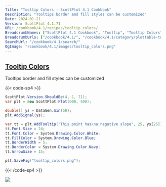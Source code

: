 ```yaml
---
Title: "Tooltip Colors - ScottPlot 4.1 Cookbook"
Description: "Tooltips border and fill styles can be customized"
Date: 2024-01-21
Version: ScottPlot 4.1.71
URL: /cookbook/4.1/recipes/tooltip_colors/
BreadcrumbNames: ["ScottPlot 4.1 Cookbook", "Tooltip", "Tooltip Colors"]
BreadcrumbUrls: ["/cookbook/4.1/", "/cookbook/4.1/category/plottable-tooltip", "/cookbook/4.1/recipes/tooltip_colors/"]
SearchUrl: "/cookbook/4.1/search/"
OgImage: "/cookbook/4.1/images/tooltip_colors.png"
---
```


<h2><a id='tooltip-colors' href='/cookbook/4.1/recipes/tooltip_colors/'>Tooltip Colors</a></h2>

Tooltips border and fill styles can be customized

{{< code-sp4 >}}

```cs
ScottPlot.Version.ShouldBe(4, 1, 71);
var plt = new ScottPlot.Plot(600, 400);

double[] ys = DataGen.Sin(50);
plt.AddSignal(ys);

var tt = plt.AddTooltip("This point has\na negative slope", 25, ys[25]);
tt.Font.Size = 24;
tt.Font.Color = System.Drawing.Color.White;
tt.FillColor = System.Drawing.Color.Blue;
tt.BorderWidth = 5;
tt.BorderColor = System.Drawing.Color.Navy;
tt.ArrowSize = 15;

plt.SaveFig("tooltip_colors.png");
```

{{< /code-sp4 >}}

<img src='../../images/tooltip_colors.png' class='d-block mx-auto my-5' />


